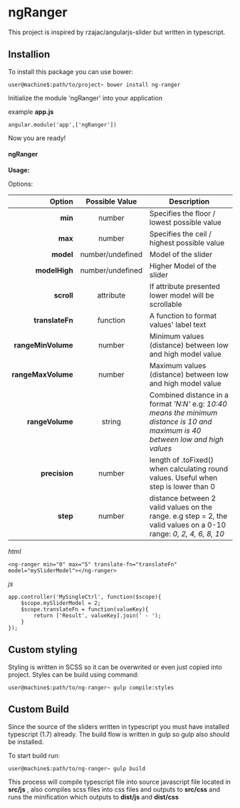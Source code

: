 # ngRanger

This project is inspired by rzajac/angularjs-slider but written in typescript.

## Installion

To install this package you can use bower:

    user@machine$:path/to/project~ bower install ng-ranger

Initialize the module 'ngRanger' into your application

example __app.js__

    angular.module('app',['ngRanger'])

Now you are ready!

#### ngRanger

__Usage:__

Options:

| Option                | Possible Value   | Description                                                     |
| --------------:       |:----------------:| --------------------------------------------------------------- |
| __min__               | number           | Specifies the floor / lowest possible value                     |
| __max__               | number           | Specifies the ceil / highest possible value                     |
| __model__             | number/undefined | Model of the slider                                             |
| __modelHigh__         | number/undefined | Higher Model of the slider                                      |
| __scroll__            | attribute        | If attribute presented lower model will be scrollable           |
| __translateFn__       | function         | A function to format values' label text                         |
| __rangeMinVolume__    | number           | Minimum values (distance) between low and high  model value     |
| __rangeMaxVolume__    | number           | Maximum values (distance) between low and high  model value     |
| __rangeVolume__       | string           | Combined distance in a format _'N:N'_ e.g: _10:40 means the minimum distance is 10 and maximum is 40 between low and high values_  |
| __precision__         | number           | length of .toFixed() when calculating round values. Useful when step is lower than 0 |
| __step__              | number           | distance between 2 valid values on the range. e.g step = 2, the valid values on a 0-10 range: _0, 2, 4, 6, 8, 10_ | 

_html_

    <ng-ranger min="0" max="5" translate-fn="translateFn" model="mySliderModel"></ng-ranger>

_js_

    app.controller('MySingleCtrl', function($scope){
        $scope.mySliderModel = 2;
        $scope.translateFn = function(valueKey){
            return ['Result', valueKey].join(' - ');
        }
    });

## Custom styling
Styling is written in SCSS so it can be overwrited or even just copied into project.
Styles can be build using command:

    user@machine$:path/to/ng-ranger~ gulp compile:styles

## Custom Build
Since the source of the sliders written in typescript you must have installed typescript (1.7) already.
The build flow is written in gulp so gulp also should be installed.

To start build run:

    user@machine$:path/to/ng-ranger~ gulp build

This process will compile typescript file into source javascript file located in __src/js__ , also compiles scss files into css files and outputs to __src/css__ and runs the minification which outputs to __dist/js__ and __dist/css__
